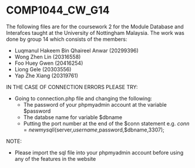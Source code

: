 # COMP1044_CW_G14

The following files are for the coursework 2 for the Module Database and Interafces taught at the University of Nottingham Malaysia.
The work was done by group 14 which consists of the members:
- Luqmanul Hakeem Bin Qhaireel Anwar (20299396)
- Wong Zhen Lin (20316558)
- Foo Huey Gwen (20416254)
- Liong Gele (20303556)
- Yap Zhe Xiang (20319761)

IN THE CASE OF CONNECTION ERRORS PLEASE TRY:
- Going to connection.php file and changing the following:
    - The password of your phpmyadmin account at the variable $password
    - The databse name for variable $dbname 
    - Putting the port number at the end of the $conn statement e.g. $conn=new mysqli($server,$username,$password,$dbname,3307);

NOTE:
- Please import the sql file into your phpmyadmin account before using any of the features in the website 
